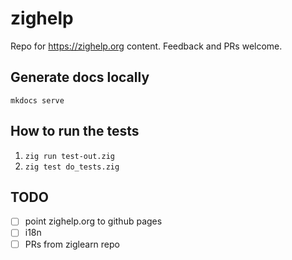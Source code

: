 # zighelp

Repo for https://zighelp.org content. Feedback and PRs welcome.

## Generate docs locally

`mkdocs serve`

## How to run the tests

1. `zig run test-out.zig`
2. `zig test do_tests.zig`

## TODO

- [ ] point zighelp.org to github pages
- [ ] i18n
- [ ] PRs from ziglearn repo
